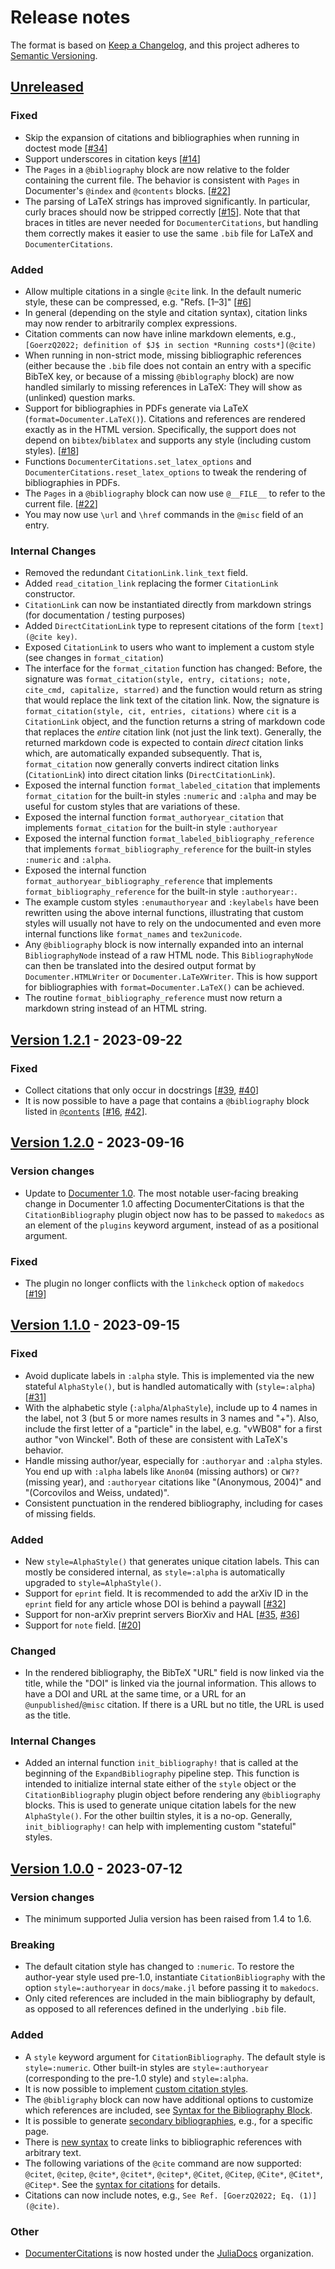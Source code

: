 # Release notes

The format is based on [Keep a Changelog](https://keepachangelog.com/en/1.0.0/),
and this project adheres to [Semantic Versioning](https://semver.org/spec/v2.0.0.html).


## [Unreleased][]

### Fixed

* Skip the expansion of citations and bibliographies when running in doctest mode [[#34][]]
* Support underscores in citation keys [[#14][]]
* The `Pages` in a `@bibliography` block are now relative to the folder containing the current file. The behavior is consistent with `Pages` in Documenter's `@index` and `@contents` blocks. [[#22][]]
* The parsing of LaTeX strings has improved significantly. In particular, curly braces should now be stripped correctly [[#15][]]. Note that that braces in titles are never needed for `DocumenterCitations`, but handling them correctly makes it easier to use the same `.bib` file for LaTeX and `DocumenterCitations`.

### Added

* Allow multiple citations in a single `@cite` link. In the default numeric style, these can be compressed, e.g. "Refs. [1–3]" [[#6][]]
* In general (depending on the style and citation syntax), citation links may now render to arbitrarily complex expressions.
* Citation comments can now have inline markdown elements, e.g., `[GoerzQ2022; definition of $J$ in section *Running costs*](@cite)`
* When running in non-strict mode, missing bibliographic references (either because the `.bib` file does not contain an entry with a specific BibTeX key, or because of a missing `@biblography` block) are now handled similarly to missing references in LaTeX: They will show as (unlinked) question marks.
* Support for bibliographies in PDFs generate via LaTeX (`format=Documenter.LaTeX()`). Citations and references are rendered exactly as in the HTML version. Specifically, the support does not depend on `bibtex`/`biblatex` and supports any style (including custom styles). [[#18][]]
* Functions `DocumenterCitations.set_latex_options` and `DocumenterCitations.reset_latex_options` to tweak the rendering of bibliographies in PDFs.
* The `Pages` in a `@bibliography` block can now use `@__FILE__` to refer to the current file. [[#22][]]
* You may now use `\url` and `\href` commands in the `@misc` field of an entry.

### Internal Changes

* Removed the redundant `CitationLink.link_text` field.
* Added `read_citation_link` replacing the former `CitationLink` constructor.
* `CitationLink` can now be instantiated directly from markdown strings (for documentation / testing purposes)
* Added `DirectCitationLink` type to represent citations of the form `[text](@cite key)`.
* Exposed `CitationLink` to users who want to implement a custom style (see changes in `format_citation`)
* The interface for the `format_citation` function has changed: Before, the signature was `format_citation(style, entry, citations; note, cite_cmd, capitalize, starred)` and the function would return as string that would replace the link text of the citation link. Now, the signature is `format_citation(style, cit, entries, citations)` where `cit` is a `CitationLink` object, and the function returns a string of markdown code that replaces the *entire* citation link (not just the link text).  Generally, the returned markdown code is expected to contain *direct* citation links which, are automatically expanded subsequently. That is, `format_citation` now generally converts indirect citation links (`CitationLink`) into direct citation links (`DirectCitationLink`).
* Exposed the internal function `format_labeled_citation` that implements `format_citation` for the built-in styles `:numeric` and `:alpha` and may be useful for custom styles that are variations of these.
* Exposed the internal function `format_authoryear_citation` that implements `format_citation` for the built-in style `:authoryear`
* Exposed the internal function `format_labeled_bibliography_reference` that implements `format_bibliography_reference` for the built-in styles `:numeric` and `:alpha`.
* Exposed the internal function `format_authoryear_bibliography_reference` that implements `format_bibliography_reference` for the built-in style `:authoryear:`.
* The example custom styles `:enumauthoryear` and `:keylabels` have been rewritten using the above internal functions, illustrating that custom styles will usually not have to rely on the undocumented and even more internal functions like `format_names` and `tex2unicode`.
* Any `@bibliography` block is now internally expanded into an internal `BibliographyNode` instead of a raw HTML node. This `BibliographyNode` can then be translated into the desired output format by `Documenter.HTMLWriter` or `Documenter.LaTeXWriter`. This is how support for bibliographies with `format=Documenter.LaTeX()` can be achieved.
* The routine `format_bibliography_reference` must now return a markdown string instead of an HTML string.


## [Version 1.2.1][1.2.1] - 2023-09-22

### Fixed

* Collect citations that only occur in docstrings [[#39][], [#40][]]
* It is now possible to have a page that contains a `@bibliography` block listed in [`@contents`](https://documenter.juliadocs.org/stable/man/syntax/index.html#@contents-block) [[#16][], [#42][]].


## [Version 1.2.0][1.2.0] - 2023-09-16

### Version changes

* Update to [Documenter 1.0](https://github.com/JuliaDocs/Documenter.jl/releases/tag/v1.0.0). The most notable user-facing breaking change in Documenter 1.0 affecting DocumenterCitations is that the `CitationBibliography` plugin object now has to be passed to `makedocs` as an element of the `plugins` keyword argument, instead of as a positional argument.

### Fixed

* The plugin no longer conflicts with the `linkcheck` option of `makedocs` [[#19][]]


## [Version 1.1.0][1.1.0] - 2023-09-15

### Fixed

* Avoid duplicate labels in `:alpha` style. This is implemented via the new stateful `AlphaStyle()`, but is handled automatically with (`style=:alpha`) [[#31][]]
* With the alphabetic style (`:alpha`/`AlphaStyle`), include up to 4 names in the label, not 3 (but 5 or more names results in 3 names and "+"). Also, include the first letter of a "particle" in the label, e.g. "vWB08" for a first author "von Winckel". Both of these are consistent with LaTeX's behavior.
* Handle missing author/year, especially for `:authoryar` and `:alpha` styles. You end up with `:alpha` labels like `Anon04` (missing authors) or `CW??` (missing year), and `:authoryear` citations like "(Anonymous, 2004)" and "(Corcovilos and Weiss, undated)".
* Consistent punctuation in the rendered bibliography, including for cases of missing fields.

### Added

* New `style=AlphaStyle()` that generates unique citation labels. This can mostly be considered internal, as `style=:alpha` is automatically upgraded to `style=AlphaStyle()`.
* Support for `eprint` field. It is recommended to add the arXiv ID in the `eprint` field for any article whose DOI is behind a paywall [[#32][]]
* Support for non-arXiv preprint servers BiorXiv and HAL [[#35][], [#36][]]
* Support for `note` field. [[#20][]]

### Changed

* In the rendered bibliography, the BibTeX "URL" field is now linked via the title, while the "DOI" is linked via the journal information. This allows to have a DOI and URL at the same time, or a URL for an `@unpublished`/`@misc` citation. If there is a URL but no title, the URL is used as the title.

### Internal Changes

* Added an internal function `init_bibliography!` that is called at the beginning of the `ExpandBibliography` pipeline step. This function is intended to initialize internal state either of the `style` object or the `CitationBibliography` plugin object before rendering any `@bibliography` blocks. This is used to generate unique citation labels for the new `AlphaStyle()`. For the other builtin styles, it is a no-op. Generally, `init_bibliography!` can help with implementing custom "stateful" styles.


## [Version 1.0.0][1.0.0] - 2023-07-12

### Version changes

* The minimum supported Julia version has been raised from 1.4 to 1.6.

### Breaking

* The default citation style has changed to `:numeric`. To restore the author-year style used pre-1.0, instantiate `CitationBibliography` with the option `style=:authoryear` in `docs/make.jl` before passing it to `makedocs`.
* Only cited references are included in the main bibliography by default, as opposed to all references defined in the underlying `.bib` file.

### Added

* A `style` keyword argument for `CitationBibliography`. The default style is `style=:numeric`. Other built-in styles are `style=:authoryear` (corresponding to the pre-1.0 style) and `style=:alpha`.
* It is now possible to implement [custom citation styles](https://juliadocs.org/DocumenterCitations.jl/dev/gallery/#custom_styles).
* The `@bibligraphy` block can now have additional options to customize which references are included, see [Syntax for the Bibliography Block](https://juliadocs.org/DocumenterCitations.jl/dev/syntax/#Syntax-for-the-Bibliography-Block).
* It is possible to generate [secondary bibliographies](https://juliadocs.org/DocumenterCitations.jl/dev/syntax/#noncanonical), e.g., for a specific page.
* There is [new syntax](https://juliadocs.org/DocumenterCitations.jl/dev/syntax/#Syntax-for-Citations) to create links to bibliographic references with arbitrary text.
* The following variations of the `@cite` command are now supported: `@citet`, `@citep`, `@cite*`, `@citet*`, `@citep*`, `@Citet`, `@Citep`, `@Cite*`, `@Citet*`, `@Citep*`.  See the [syntax for citations](https://juliadocs.org/DocumenterCitations.jl/dev/syntax/#Syntax-for-Citations) for details.
* Citations can now include notes, e.g., `See Ref. [GoerzQ2022; Eq. (1)](@cite)`.

### Other

* [DocumenterCitations](https://github.com/JuliaDocs/DocumenterCitations.jl) is now hosted under the [JuliaDocs](https://github.com/JuliaDocs) organization.


[Unreleased]: https://github.com/JuliaDocs/DocumenterCitations.jl/compare/v1.2.1...HEAD
[1.2.1]: https://github.com/JuliaDocs/DocumenterCitations.jl/compare/v1.2.0...v1.2.1
[1.2.0]: https://github.com/JuliaDocs/DocumenterCitations.jl/compare/v1.1.0...v1.2.0
[1.1.0]: https://github.com/JuliaDocs/DocumenterCitations.jl/compare/v1.0.0...v1.1.0
[1.0.0]: https://github.com/JuliaDocs/DocumenterCitations.jl/compare/v0.2.12...v1.0.0
[#42]: https://github.com/JuliaDocs/DocumenterCitations.jl/pull/42
[#40]: https://github.com/JuliaDocs/DocumenterCitations.jl/pull/40
[#39]: https://github.com/JuliaDocs/DocumenterCitations.jl/issues/39
[#36]: https://github.com/JuliaDocs/DocumenterCitations.jl/pull/36
[#35]: https://github.com/JuliaDocs/DocumenterCitations.jl/issues/35
[#34]: https://github.com/JuliaDocs/DocumenterCitations.jl/issues/34
[#32]: https://github.com/JuliaDocs/DocumenterCitations.jl/pull/32
[#31]: https://github.com/JuliaDocs/DocumenterCitations.jl/pull/31
[#22]: https://github.com/JuliaDocs/DocumenterCitations.jl/issues/22
[#20]: https://github.com/JuliaDocs/DocumenterCitations.jl/issues/20
[#19]: https://github.com/JuliaDocs/DocumenterCitations.jl/issues/19
[#18]: https://github.com/JuliaDocs/DocumenterCitations.jl/issues/18
[#16]: https://github.com/JuliaDocs/DocumenterCitations.jl/issues/16
[#15]: https://github.com/JuliaDocs/DocumenterCitations.jl/issues/15
[#14]: https://github.com/JuliaDocs/DocumenterCitations.jl/issues/14
[#6]: https://github.com/JuliaDocs/DocumenterCitations.jl/issues/6
